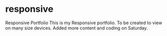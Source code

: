 # responsive
Responsive Portfolio
This is my Responsive portfolio.
To be created to view on many size devices.
Added more content and coding on Saturday.
